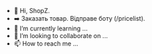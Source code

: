 - 👋          Hi, ShopZ.
- ➡️ Заказать товар. 
     Відправе боту (/pricelist).
- 🌱 I’m currently learning ...
- 💞️ I’m looking to collaborate on ...
- 📫 How to reach me ...

<!---
ShopZbot/ShopZbot is a ✨ special ✨ repository because its `README.md` (this file) appears on your GitHub profile.
You can click the Preview link to take a look at your changes.
--->

